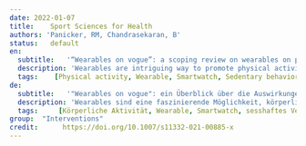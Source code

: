 ```yaml
---
date: 2022-01-07
title:    Sport Sciences for Health  
authors: 'Panicker, RM, Chandrasekaran, B'
status:   default
en:
  subtitle:   '“Wearables on vogue”: a scoping review on wearables on physical activity and sedentary behavior during COVID-19 pandemic'
  description: 'Wearables are intriguing way to promote physical activity and reduce sedentary behavior in populations with and without chronic diseases. However, the contemporary evidence demonstrating the effectiveness of wearables on physical health during the COVID-19 pandemic has yet to be explored. The present review aims to provide the readers with a broader knowledge of the impact of wearables on physical health during the pandemic. Five electronic databases (Web of Science, Scopus, Ovid Medline, Cumulative Index to Nursing and Allied Health Literature and Embase) were searched. The eligibility criteria of the studies to be included were based on PICOT criteria: population (adults, children and elderly), intervention (wearable, smartphones), comparison (any behavioral intervention), outcome (physical activity or sedentary behavior levels) and time frame (between December 1st, 2019 and November 19th, 2021). The present scoping review was framed as per the guidelines of the Arksey and O’Malley framework. Of 469 citations initially screened, 17 articles were deemed eligible for inclusion and potential scoping was done. Smartphone-based applications with inbuilt accelerometers were commonly used, while a few studies employed smart bands, smartwatches for physical health monitoring. Most of the studies observed the increased use of wearables in healthy adults followed by elderly, children and pregnant women. Considerable reduction (almost—50%) in physical activity during the pandemic: daily step count (− 2812 steps/min), standing (− 32.7%) and walking (− 52.2%) time was found. Wearables appears to be impending means of improving physical activity and reducing sedentary behavior remotely during the COVID-19 pandemic.'
  tags:    [Physical activity, Wearable, Smartwatch, Sedentary behavior, COVID-19, Lockdown]
de: 
  subtitle:   '"Wearables on vogue": ein Überblick über die Auswirkungen von Wearables auf die körperliche Aktivität und das sitzende Verhalten während der COVID-19-Pandemie'
  description: 'Wearables sind eine faszinierende Möglichkeit, körperliche Aktivität zu fördern und sitzende Tätigkeiten in Bevölkerungsgruppen mit und ohne chronische Krankheiten zu reduzieren. Die aktuelle Evidenz, die die Wirksamkeit von Wearables auf die körperliche Gesundheit während der COVID-19-Pandemie belegt, muss jedoch noch erforscht werden. Die vorliegende Übersichtsarbeit soll den Lesern ein breiteres Wissen über die Auswirkungen von Wearables auf die körperliche Gesundheit während der Pandemie vermitteln. Es wurden fünf elektronische Datenbanken (Web of Science, Scopus, Ovid Medline, Cumulative Index to Nursing and Allied Health Literature und Embase) durchsucht. Die Zulassungskriterien für die einzuschließenden Studien basierten auf den PICOT-Kriterien: Population (Erwachsene, Kinder und ältere Menschen), Intervention (Wearables, Smartphones), Vergleich (jegliche Verhaltensintervention), Ergebnis (Grad der körperlichen Aktivität oder des sitzenden Verhaltens) und Zeitrahmen (zwischen dem 1. Dezember 2019 und dem 19. November 2021). Die vorliegende Übersichtsarbeit wurde nach den Richtlinien des Arksey und OMalley Frameworks erstellt. Von 469 Zitaten, die zunächst gescreent wurden, wurden 17 Artikel als einschlussfähig erachtet, und es wurde ein potenzielles Scoping durchgeführt. Am häufigsten wurden Smartphone-basierte Anwendungen mit eingebauten Beschleunigungsmessern verwendet, während einige wenige Studien Smartbands und Smartwatches zur Überwachung der körperlichen Gesundheit einsetzten. In den meisten Studien wurde die verstärkte Nutzung von Wearables bei gesunden Erwachsenen beobachtet, gefolgt von älteren Menschen, Kindern und schwangeren Frauen. Während der Pandemie wurde ein erheblicher Rückgang (fast 50 %) der körperlichen Aktivität festgestellt: tägliche Schrittzahl (- 2812 Schritte/min), Stehen (- 32,7 %) und Gehen (- 52,2 %). Wearables scheinen ein bevorstehendes Mittel zur Verbesserung der körperlichen Aktivität und zur Verringerung des sitzenden Verhaltens aus der Ferne während der COVID-19-Pandemie zu sein.'
  tags:     [Körperliche Aktivität, Wearable, Smartwatch, sesshaftes Verhalten, COVID-19, Lockdown]
group:  "Interventions"
credit:      https://doi.org/10.1007/s11332-021-00885-x
---
```

